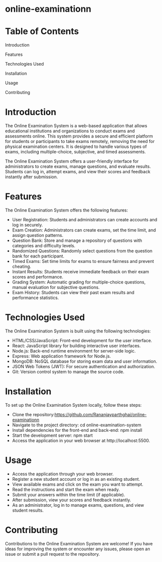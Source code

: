 # online-examinationn
# Table of Contents

Introduction

Features

Technologies Used

Installation

Usage

Contributing

# Introduction
The Online Examination System is a web-based application that allows educational institutions and organizations to conduct exams and assessments online. This system provides a secure and efficient platform for students or participants to take exams remotely, removing the need for physical examination centers. It is designed to handle various types of exams, including multiple-choice, subjective, and timed assessments.

The Online Examination System offers a user-friendly interface for administrators to create exams, manage questions, and evaluate results. Students can log in, attempt exams, and view their scores and feedback instantly after submission.

# Features
The Online Examination System offers the following features:

* User Registration: Students and administrators can create accounts and log in securely.
* Exam Creation: Administrators can create exams, set the time limit, and assign question patterns.
* Question Bank: Store and manage a repository of questions with categories and difficulty levels.
* Randomized Questions: Randomly select questions from the question bank for each participant.
* Timed Exams: Set time limits for exams to ensure fairness and prevent cheating.
* Instant Results: Students receive immediate feedback on their exam scores and performance.
* Grading System: Automatic grading for multiple-choice questions, manual evaluation for subjective questions.
* Exam History: Students can view their past exam results and performance statistics.
# Technologies Used
The Online Examination System is built using the following technologies:

* HTML/CSS/JavaScript: Front-end development for the user interface.
* React: JavaScript library for building interactive user interfaces.
* Node.js: Back-end runtime environment for server-side logic.
* Express: Web application framework for Node.js.
* MongoDB: NoSQL database for storing exam data and user information.
* JSON Web Tokens (JWT): For secure authentication and authorization.
* Git: Version control system to manage the source code.
# Installation
To set up the Online Examination System locally, follow these steps:

* Clone the repository:https://github.com/Rananjayparthghai/online-examinationn
* Navigate to the project directory: cd online-examination-system
* Install dependencies for the front-end and back-end: npm install
* Start the development server: npm start
* Access the application in your web browser at http://localhost:5500.
# Usage
* Access the application through your web browser.
* Register a new student account or log in as an existing student.
* View available exams and click on the exam you want to attempt.
* Read the instructions and start the exam when ready.
* Submit your answers within the time limit (if applicable).
* After submission, view your scores and feedback instantly.
* As an administrator, log in to manage exams, questions, and view student results.
# Contributing
Contributions to the Online Examination System are welcome! If you have ideas for improving the system or encounter any issues, please open an issue or submit a pull request to the repository.
